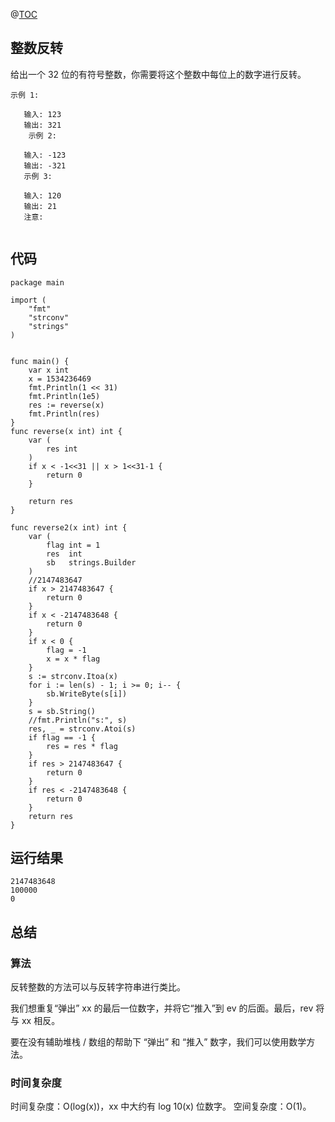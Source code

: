 @[TOC](整数反转)

## 整数反转

给出一个 32 位的有符号整数，你需要将这个整数中每位上的数字进行反转。


```
示例 1:
   
   输入: 123
   输出: 321
    示例 2:
   
   输入: -123
   输出: -321
   示例 3:
   
   输入: 120
   输出: 21
   注意:
   

```



## 代码
```text
package main

import (
	"fmt"
	"strconv"
	"strings"
)


func main() {
	var x int
	x = 1534236469
	fmt.Println(1 << 31)
	fmt.Println(1e5)
	res := reverse(x)
	fmt.Println(res)
}
func reverse(x int) int {
	var (
		res int
	)
	if x < -1<<31 || x > 1<<31-1 {
		return 0
	}

	return res
}

func reverse2(x int) int {
	var (
		flag int = 1
		res  int
		sb   strings.Builder
	)
	//2147483647
	if x > 2147483647 {
		return 0
	}
	if x < -2147483648 {
		return 0
	}
	if x < 0 {
		flag = -1
		x = x * flag
	}
	s := strconv.Itoa(x)
	for i := len(s) - 1; i >= 0; i-- {
		sb.WriteByte(s[i])
	}
	s = sb.String()
	//fmt.Println("s:", s)
	res, _ = strconv.Atoi(s)
	if flag == -1 {
		res = res * flag
	}
	if res > 2147483647 {
		return 0
	}
	if res < -2147483648 {
		return 0
	}
	return res
}

```


## 运行结果
```
2147483648
100000
0
```


## 总结

### 算法

反转整数的方法可以与反转字符串进行类比。

我们想重复“弹出” xx 的最后一位数字，并将它“推入”到 ev 的后面。最后，rev 将与 xx 相反。

要在没有辅助堆栈 / 数组的帮助下 “弹出” 和 “推入” 数字，我们可以使用数学方法。



### 时间复杂度

时间复杂度：O(log(x))，xx 中大约有 log 10(x) 位数字。
空间复杂度：O(1)。







